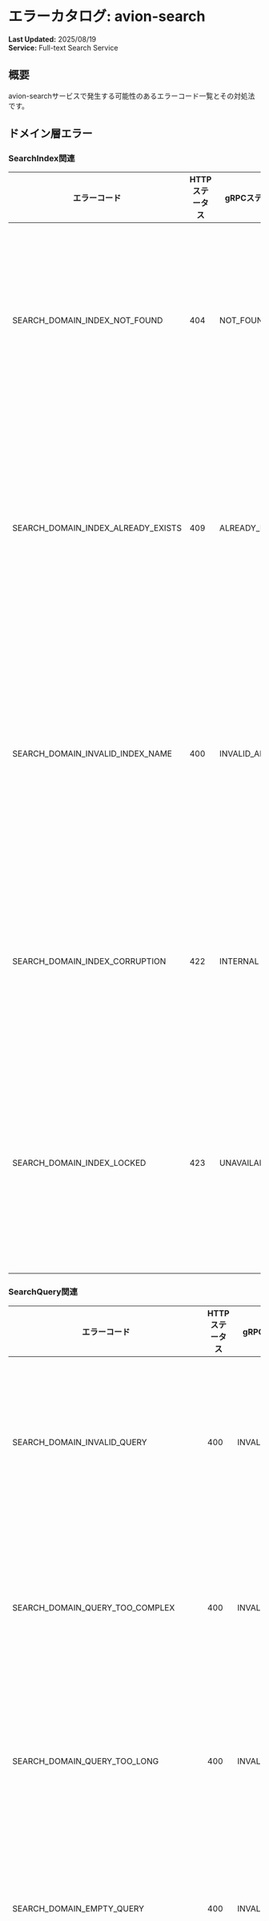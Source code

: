 # エラーカタログ: avion-search

**Last Updated:** 2025/08/19  
**Service:** Full-text Search Service

## 概要

avion-searchサービスで発生する可能性のあるエラーコード一覧とその対処法です。

## ドメイン層エラー

### SearchIndex関連

| エラーコード | HTTPステータス | gRPCステータス名 | 説明 | 対処法 |
|------------|--------------|--------------|------|--------|
| SEARCH_DOMAIN_INDEX_NOT_FOUND | 404 | NOT_FOUND | 検索インデックスが見つかりません | インデックス名を確認してください |
| SEARCH_DOMAIN_INDEX_ALREADY_EXISTS | 409 | ALREADY_EXISTS | 検索インデックスが既に存在します | 既存のインデックスを確認してください |
| SEARCH_DOMAIN_INVALID_INDEX_NAME | 400 | INVALID_ARGUMENT | インデックス名が不正です | インデックス名の規則を確認してください |
| SEARCH_DOMAIN_INDEX_CORRUPTION | 422 | INTERNAL | インデックスが破損しています | インデックスの再構築が必要です |
| SEARCH_DOMAIN_INDEX_LOCKED | 423 | UNAVAILABLE | インデックスがロックされています | ロックが解除されるまで待ってください |

### SearchQuery関連

| エラーコード | HTTPステータス | gRPCステータス名 | 説明 | 対処法 |
|------------|--------------|--------------|------|--------|
| SEARCH_DOMAIN_INVALID_QUERY | 400 | INVALID_ARGUMENT | 検索クエリが不正です | クエリ構文を確認してください |
| SEARCH_DOMAIN_QUERY_TOO_COMPLEX | 400 | INVALID_ARGUMENT | 検索クエリが複雑すぎます | クエリを簡略化してください |
| SEARCH_DOMAIN_QUERY_TOO_LONG | 400 | INVALID_ARGUMENT | 検索クエリが長すぎます | クエリを短縮してください |
| SEARCH_DOMAIN_EMPTY_QUERY | 400 | INVALID_ARGUMENT | 検索クエリが空です | 検索語を入力してください |
| SEARCH_DOMAIN_UNSUPPORTED_QUERY_TYPE | 400 | INVALID_ARGUMENT | サポートされないクエリタイプです | 対応するクエリタイプを使用してください |

### SearchResult関連

| エラーコード | HTTPステータス | gRPCステータス名 | 説明 | 対処法 |
|------------|--------------|--------------|------|--------|
| SEARCH_DOMAIN_NO_RESULTS | 404 | NOT_FOUND | 検索結果が見つかりません | 検索条件を変更してください |
| SEARCH_DOMAIN_RESULT_SET_TOO_LARGE | 413 | INVALID_ARGUMENT | 結果セットが大きすぎます | 検索条件を絞り込んでください |
| SEARCH_DOMAIN_INVALID_SORT_FIELD | 400 | INVALID_ARGUMENT | ソートフィールドが不正です | ソート可能なフィールドを使用してください |
| SEARCH_DOMAIN_INVALID_FILTER | 400 | INVALID_ARGUMENT | フィルターが不正です | フィルター条件を確認してください |

### Document関連

| エラーコード | HTTPステータス | gRPCステータス名 | 説明 | 対処法 |
|------------|--------------|--------------|------|--------|
| SEARCH_DOMAIN_DOCUMENT_NOT_FOUND | 404 | NOT_FOUND | ドキュメントが見つかりません | ドキュメントIDを確認してください |
| SEARCH_DOMAIN_DOCUMENT_ALREADY_EXISTS | 409 | ALREADY_EXISTS | ドキュメントが既に存在します | 既存のドキュメントを確認してください |
| SEARCH_DOMAIN_INVALID_DOCUMENT | 400 | INVALID_ARGUMENT | ドキュメントが不正です | ドキュメント形式を確認してください |
| SEARCH_DOMAIN_DOCUMENT_TOO_LARGE | 413 | INVALID_ARGUMENT | ドキュメントが大きすぎます | ドキュメントサイズを小さくしてください |
| SEARCH_DOMAIN_DOCUMENT_SCHEMA_MISMATCH | 400 | INVALID_ARGUMENT | ドキュメントスキーマが一致しません | スキーマを確認してください |

### Facet関連

| エラーコード | HTTPステータス | gRPCステータス名 | 説明 | 対処法 |
|------------|--------------|--------------|------|--------|
| SEARCH_DOMAIN_FACET_NOT_FOUND | 404 | NOT_FOUND | ファセットが見つかりません | ファセット名を確認してください |
| SEARCH_DOMAIN_INVALID_FACET | 400 | INVALID_ARGUMENT | ファセットが不正です | ファセット定義を確認してください |
| SEARCH_DOMAIN_FACET_LIMIT_EXCEEDED | 400 | INVALID_ARGUMENT | ファセット制限を超過しました | ファセット数を減らしてください |
| SEARCH_DOMAIN_UNSUPPORTED_FACET_TYPE | 400 | INVALID_ARGUMENT | サポートされないファセットタイプです | 対応するファセットタイプを使用してください |

### Analyzer関連

| エラーコード | HTTPステータス | gRPCステータス名 | 説明 | 対処法 |
|------------|--------------|--------------|------|--------|
| SEARCH_DOMAIN_ANALYZER_NOT_FOUND | 404 | NOT_FOUND | アナライザーが見つかりません | アナライザー名を確認してください |
| SEARCH_DOMAIN_INVALID_ANALYZER | 400 | INVALID_ARGUMENT | アナライザーが不正です | アナライザー設定を確認してください |
| SEARCH_DOMAIN_ANALYZER_CONFIGURATION_ERROR | 422 | INTERNAL | アナライザー設定エラー | 設定を見直してください |

## ユースケース層エラー

### 入力検証エラー

| エラーコード | HTTPステータス | gRPCステータス名 | 説明 | 対処法 |
|------------|--------------|--------------|------|--------|
| SEARCH_USECASE_INVALID_INPUT | 400 | INVALID_ARGUMENT | 入力値が不正です | 入力値を確認してください |
| SEARCH_USECASE_MISSING_REQUIRED | 400 | INVALID_ARGUMENT | 必須項目が不足しています | 必須項目を入力してください |
| SEARCH_USECASE_INVALID_PAGINATION | 400 | INVALID_ARGUMENT | ページネーションが不正です | ページ設定を確認してください |
| SEARCH_USECASE_INVALID_LIMIT | 400 | INVALID_ARGUMENT | 制限値が不正です | 制限値を確認してください |

### 認証・認可エラー

| エラーコード | HTTPステータス | gRPCステータス名 | 説明 | 対処法 |
|------------|--------------|--------------|------|--------|
| SEARCH_USECASE_UNAUTHORIZED | 401 | UNAUTHENTICATED | 認証が必要です | ログインしてください |
| SEARCH_USECASE_FORBIDDEN | 403 | PERMISSION_DENIED | アクセスが禁止されています | アクセス権限を確認してください |
| SEARCH_USECASE_INSUFFICIENT_PERMISSION | 403 | PERMISSION_DENIED | 権限が不足しています | 必要な権限を確認してください |

### ビジネスロジックエラー

| エラーコード | HTTPステータス | gRPCステータス名 | 説明 | 対処法 |
|------------|--------------|--------------|------|--------|
| SEARCH_USECASE_CONFLICT | 409 | ABORTED | リソースの競合が発生しました | 時間をおいて再試行してください |
| SEARCH_USECASE_PRECONDITION_FAILED | 412 | FAILED_PRECONDITION | 事前条件を満たしていません | 事前条件を確認してください |
| SEARCH_USECASE_RATE_LIMIT_EXCEEDED | 429 | RESOURCE_EXHAUSTED | レート制限を超過しました | しばらく待ってから再試行してください |
| SEARCH_USECASE_QUOTA_EXCEEDED | 429 | RESOURCE_EXHAUSTED | クォータを超過しました | 使用量を確認してください |

### 検索処理エラー

| エラーコード | HTTPステータス | gRPCステータス名 | 説明 | 対処法 |
|------------|--------------|--------------|------|--------|
| SEARCH_USECASE_SEARCH_TIMEOUT | 504 | DEADLINE_EXCEEDED | 検索がタイムアウトしました | 検索条件を絞り込んでください |
| SEARCH_USECASE_SEARCH_FAILED | 500 | INTERNAL | 検索に失敗しました | 検索システムを確認してください |
| SEARCH_USECASE_INDEX_UNAVAILABLE | 503 | UNAVAILABLE | インデックスが利用できません | インデックス状態を確認してください |
| SEARCH_USECASE_REINDEX_IN_PROGRESS | 503 | UNAVAILABLE | 再インデックス中です | 完了まで待ってください |

### インデックス管理エラー

| エラーコード | HTTPステータス | gRPCステータス名 | 説明 | 対処法 |
|------------|--------------|--------------|------|--------|
| SEARCH_USECASE_INDEX_CREATION_FAILED | 500 | INTERNAL | インデックス作成に失敗しました | 設定を確認してください |
| SEARCH_USECASE_INDEX_DELETION_FAILED | 500 | INTERNAL | インデックス削除に失敗しました | 再試行してください |
| SEARCH_USECASE_INDEX_UPDATE_FAILED | 500 | INTERNAL | インデックス更新に失敗しました | 更新内容を確認してください |
| SEARCH_USECASE_BULK_OPERATION_FAILED | 500 | INTERNAL | バルク操作に失敗しました | バッチ処理を確認してください |

## インフラストラクチャ層エラー

### MeiliSearchエラー

| エラーコード | HTTPステータス | gRPCステータス名 | 説明 | 対処法 |
|------------|--------------|--------------|------|--------|
| SEARCH_INFRA_MEILISEARCH_CONNECTION_FAILED | 503 | UNAVAILABLE | MeiliSearch接続失敗 | 接続設定を確認してください |
| SEARCH_INFRA_MEILISEARCH_ERROR | 502 | INTERNAL | MeiliSearchエラー | MeiliSearchログを確認してください |
| SEARCH_INFRA_MEILISEARCH_TIMEOUT | 504 | DEADLINE_EXCEEDED | MeiliSearchタイムアウト | タイムアウト設定を確認してください |
| SEARCH_INFRA_MEILISEARCH_UNAVAILABLE | 503 | UNAVAILABLE | MeiliSearchが利用できません | サービス状態を確認してください |

### データベースエラー

| エラーコード | HTTPステータス | gRPCステータス名 | 説明 | 対処法 |
|------------|--------------|--------------|------|--------|
| SEARCH_INFRA_DATABASE_CONNECTION_FAILED | 503 | UNAVAILABLE | データベース接続失敗 | 接続設定を確認してください |
| SEARCH_INFRA_DATABASE_QUERY_FAILED | 500 | INTERNAL | クエリ実行失敗 | クエリを確認してください |
| SEARCH_INFRA_DATABASE_TRANSACTION_FAILED | 500 | INTERNAL | トランザクション失敗 | 再試行してください |
| SEARCH_INFRA_DATABASE_TIMEOUT | 504 | DEADLINE_EXCEEDED | データベースタイムアウト | クエリの最適化を検討してください |

### キャッシュエラー

| エラーコード | HTTPステータス | gRPCステータス名 | 説明 | 対処法 |
|------------|--------------|--------------|------|--------|
| SEARCH_INFRA_CACHE_CONNECTION_FAILED | 503 | UNAVAILABLE | キャッシュ接続失敗 | 接続設定を確認してください |
| SEARCH_INFRA_CACHE_OPERATION_FAILED | 500 | INTERNAL | キャッシュ操作失敗 | 再試行してください |
| SEARCH_INFRA_CACHE_MISS | 404 | NOT_FOUND | キャッシュミス | キャッシュの再生成を待ってください |
| SEARCH_INFRA_CACHE_INVALIDATION_FAILED | 500 | INTERNAL | キャッシュ無効化失敗 | キャッシュシステムを確認してください |

### メッセージキューエラー

| エラーコード | HTTPステータス | gRPCステータス名 | 説明 | 対処法 |
|------------|--------------|--------------|------|--------|
| SEARCH_INFRA_QUEUE_CONNECTION_FAILED | 503 | UNAVAILABLE | キュー接続失敗 | 接続設定を確認してください |
| SEARCH_INFRA_QUEUE_PUBLISH_FAILED | 500 | INTERNAL | メッセージ発行失敗 | 再試行してください |
| SEARCH_INFRA_QUEUE_CONSUME_FAILED | 500 | INTERNAL | メッセージ消費失敗 | メッセージ形式を確認してください |
| SEARCH_INFRA_QUEUE_FULL | 503 | UNAVAILABLE | キューが満杯です | しばらく待ってから再試行してください |

### 外部サービスエラー

| エラーコード | HTTPステータス | gRPCステータス名 | 説明 | 対処法 |
|------------|--------------|--------------|------|--------|
| SEARCH_INFRA_USER_SERVICE_ERROR | 502 | INTERNAL | ユーザーサービスエラー | ユーザーサービスの状態を確認してください |
| SEARCH_INFRA_DROP_SERVICE_ERROR | 502 | INTERNAL | Dropサービスエラー | Dropサービスの状態を確認してください |
| SEARCH_INFRA_COMMUNITY_SERVICE_ERROR | 502 | INTERNAL | コミュニティサービスエラー | コミュニティサービスの状態を確認してください |

### インデックス同期エラー

| エラーコード | HTTPステータス | gRPCステータス名 | 説明 | 対処法 |
|------------|--------------|--------------|------|--------|
| SEARCH_INFRA_SYNC_FAILED | 500 | INTERNAL | インデックス同期に失敗しました | 同期設定を確認してください |
| SEARCH_INFRA_SYNC_TIMEOUT | 504 | DEADLINE_EXCEEDED | インデックス同期がタイムアウトしました | タイムアウト設定を確認してください |
| SEARCH_INFRA_SYNC_CONFLICT | 409 | ABORTED | インデックス同期で競合が発生しました | 競合解決を行ってください |
| SEARCH_INFRA_DELTA_SYNC_FAILED | 500 | INTERNAL | 差分同期に失敗しました | 差分データを確認してください |

### ストレージエラー

| エラーコード | HTTPステータス | gRPCステータス名 | 説明 | 対処法 |
|------------|--------------|--------------|------|--------|
| SEARCH_INFRA_STORAGE_CONNECTION_FAILED | 503 | UNAVAILABLE | ストレージ接続失敗 | 接続設定を確認してください |
| SEARCH_INFRA_STORAGE_READ_FAILED | 500 | INTERNAL | ストレージ読み取り失敗 | 再試行してください |
| SEARCH_INFRA_STORAGE_WRITE_FAILED | 500 | INTERNAL | ストレージ書き込み失敗 | 再試行してください |
| SEARCH_INFRA_STORAGE_QUOTA_EXCEEDED | 507 | RESOURCE_EXHAUSTED | ストレージ容量超過 | 容量を確認してください |

### ハンドラー層エラー

| エラーコード | HTTPステータス | gRPCステータス名 | 説明 | 対処法 |
|------------|--------------|--------------|------|--------|
| SEARCH_HANDLER_BAD_REQUEST | 400 | INVALID_ARGUMENT | 不正なリクエスト | リクエスト形式を確認してください |
| SEARCH_HANDLER_INVALID_QUERY_PARAMS | 400 | INVALID_ARGUMENT | クエリパラメータが不正です | パラメータを確認してください |
| SEARCH_HANDLER_UNSUPPORTED_MEDIA_TYPE | 415 | INVALID_ARGUMENT | サポートされないメディアタイプ | Content-Typeを確認してください |
| SEARCH_HANDLER_RATE_LIMIT_EXCEEDED | 429 | RESOURCE_EXHAUSTED | レート制限を超過しました | しばらく待ってから再試行してください |
| SEARCH_HANDLER_SEARCH_SYNTAX_ERROR | 400 | INVALID_ARGUMENT | 検索構文エラー | 検索構文を確認してください |

## 関連ドキュメント

- [Avion エラーコード標準化ガイドライン](../common/errors/error-standards.md)
- [avion-search PRD](./prd.md)
- [avion-search Design Doc](./designdoc.md)